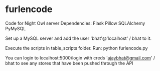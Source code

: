 # furlencode

Code for Night Owl server
Dependencies:
  Flask
  Pillow
  SQLAlchemy
  PyMySQL


Set up a MySQL server and add the user 'bhat'@'localhost' / bhat to it.

Execute the scripts in table_scripts folder.
Run: python furlencode.py

You can login to localhost:5000/login with creds 'ajaybhat@gmail.com' / bhat to see any stores that have been pushed through the API
